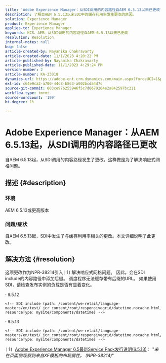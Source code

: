 ```yaml
---
title: 'Adobe Experience Manager：从SDI调用的内容路径自AEM 6.5.13以来已更改'
description: 了解自AEM 6.5.13以来SDI中的缓存利用率发生更改的原因。
solution: Experience Manager
product: Experience Manager
applies-to: Experience Manager
keywords: KCS、AEM、从SDI调用的内容路径自AEM 6.5.13以来已更改
resolution: Resolution
internal-notes: null
bug: false
article-created-by: Nayanika Chakravarty
article-created-date: 11/1/2023 4:20:22 PM
article-published-by: Nayanika Chakravarty
article-published-date: 11/1/2023 4:29:24 PM
version-number: 2
article-number: KA-23018
dynamics-url: https://adobe-ent.crm.dynamics.com/main.aspx?forceUCI=1&pagetype=entityrecord&etn=knowledgearticle&id=a2eba988-d278-ee11-8179-6045bd0065f9
exl-id: c64e9ca2-a700-44c8-b863-a002bcda4d7c
source-git-commit: 603ce976255946f5c7d6679264e2a842597bc211
workflow-type: tm+mt
source-wordcount: '199'
ht-degree: 1%

---
```


# Adobe Experience Manager：从AEM 6.5.13起，从SDI调用的内容路径已更改


自AEM 6.5.13起，从SDI调用的内容路径发生了更改。这样做是为了解决响应式网格问题。

## 描述 {#description}


### <b>环境</b>

AEM 6.5.13或更高版本

### 问题/症状

自AEM 6.5.13起，SDI中发生了与缓存利用率相关的更改。本文详细说明了此更改。


## 解决方法 {#resolution}


这项更改作为NPR-38214引入`[` 1`]`  解决响应式网格问题。 因此，会在SDI include的内容路径中添加后缀。 调度程序无法缓存带有后缀的URL。 如果使用SDI，请检查发布实例的负载是否有显着变化。

· 6.5.12




```
<!-- SDI include (path: /content/we-retail/language-masters/en/test/_jcr_content/root/responsivegrid/datetime.nocache.html, resourceType: mysite/components/datetime) -->
```




· 6.5.13




```
<!-- SDI include (path: /content/we-retail/language-masters/en/test/_jcr_content/root/responsivegrid/datetime.nocache.html/mysite/components/datetime, resourceType: mysite/components/datetime) -->
```




`[` 1`]`  [Adobe Experience Manager 6.5最新Service Pack发行说明(6.5.13)](https://experienceleague.adobe.com/docs/experience-manager-65/release-notes/service-pack/6-5-13.html)： &quot;*未在页面侧观察到来自XF模板的布局属性。 (NPR-38214)*&quot;
